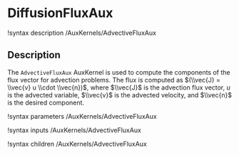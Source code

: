 # DiffusionFluxAux

!syntax description /AuxKernels/AdvectiveFluxAux

## Description

The `AdvectiveFluxAux` AuxKernel is used to compute the components of the flux vector for advection problems. The flux is computed as $(\\vec{J} = \\vec{v} u \\cdot \\vec{n})$, where $\\vec{J}$ is the advection flux vector, $u$ is the advected variable, $\\vec{v}$ is the advected velocity, and $\\vec{n}$ is the desired component.


!syntax parameters /AuxKernels/AdvectiveFluxAux

!syntax inputs /AuxKernels/AdvectiveFluxAux

!syntax children /AuxKernels/AdvectiveFluxAux
